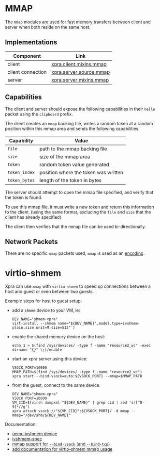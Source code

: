 # MMAP

The `mmap` modules are used for fast memory transfers
between client and server when both reside on the same host.

## Implementations

| Component         | Link                                                        |
|-------------------|-------------------------------------------------------------|
| client            | [xpra.client.mixins.mmap](../../xpra/client/mixins/mmap.py) |
| client connection | [xpra.server.source.mmap](../../xpra/server/source/mmap.py) |
| server            | [xpra.server.mixins.mmap](../../xpra/server/mixins/mmap.py) |


## Capabilities

The client and server should expose the following capabilities in their `hello` packet
using the `clipboard` prefix.

The client creates an `mmap` backing file,
writes a random token at a random position within this mmap area
and sends the following capabilities:

| Capability    | Value                                |
|---------------|--------------------------------------|
| `file`        | path to the mmap backing file        |
| `size`        | size of the mmap area                |
| `token`       | random token value generated         |
| `token_index` | position where the token was written |
| `token_bytes` | length of the token in bytes         |

The server should attempt to open the mmap file specified,
and verify that the token is found.

To use this mmap file, it must write a new token
and return this information to the client.
(using the same format, excluding the `file` and `size` that the client has already specified)

The client then verifies that the mmap file can be used bi-directionally.


## Network Packets

There are no specific `mmap` packets used, `mmap` is used as an [encoding](../Usage/Encodings.md).


# virtio-shmem

Xpra can use `mmap` with `virtio-shmem` to speed up connections between a host and guest or even between two guests.

Example steps for host to guest setup:
* add a `shmem` device to your VM, ie:
  ```shell
  DEV_NAME="shmem-xpra"
  virt-install --shmem name="${DEV_NAME}",model.type=ivshmem-plain,size.unit=M,size=512"`)
  ```
* enable the shared memory device on the host:
  ```shell
  echo 1 > $(find /sys/devices/ -type f -name "resource2_wc" -exec dirname "{}" \;)/enable
  ```
* start an xpra server using this device:
  ```shell
  VSOCK_PORT=10000
  MMAP_PATH=$(find /sys/devices/ -type f -name "resource2_wc")
  xpra start --bind-vsock=auto:${VSOCK_PORT} --mmap=$MMAP_PATH
  ```
* from the guest, connect to the same device:
  ```shell
  DEV_NAME="shmem-xpra"
  VSOCK_PORT=10000
  VM_CID=$(virsh dumpxml "${DEV_NAME}" | grep cid | sed 's/[^0-9]*//g')
  xpra attach vsock://"${VM_CID}":${VSOCK_PORT}/ -d mmap --mmap="/dev/shm/${DEV_NAME}"
  ```

Documentation:
* [qemu ivshmem device](https://www.qemu.org/docs/master/system/devices/ivshmem.html)
* [ivshmem-spec](https://github.com/qemu/qemu/blob/master/docs/specs/ivshmem-spec.txt)
* [mmap support for `--bind-vsock` (and `--bind-tcp`) ](https://github.com/Xpra-org/xpra/issues/1387)
* [add documentation for virtio-shmem mmap usage](https://github.com/Xpra-org/xpra/pull/4020)
